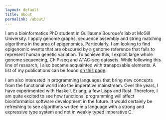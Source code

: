 ```yaml
---
layout: default
title: About
permalink: /about/
---
```


I am a bioinformatics PhD student in Guillaume Bourque's lab at McGill University.
I apply genome graphs, sequence assembly and string matching algorithms in the area of epigenomics.
Particularly, I am looking to find epigenomic events that are obscured by a genome reference that fails to represent human genetic variation.
To achieve this, I exploit large whole genome sequencing, ChIP-seq and ATAC-seq datasets.
While following this line of research, I also became acquainted with transposable elements.
A list of my publications can be found [on this page](/pubs/).

I am also interested in programming languages that bring new concepts from the functional world into the imperative mainstream.
Over the years, I have experimented with Haskell, Erlang, a few Lisps and Rust.
Therefore, I am quite excited to see how functional programming will affect bioinformatics software development in the future.
It would certainly be refreshing to see algorithms written in a language with a strong and expressive type system and not in weakly typed imperative C.
